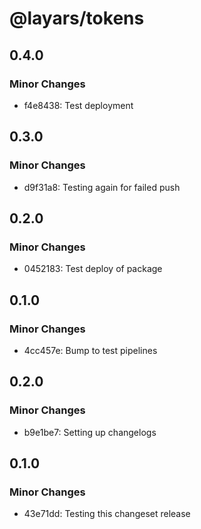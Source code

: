 # @layars/tokens

## 0.4.0

### Minor Changes

- f4e8438: Test deployment

## 0.3.0

### Minor Changes

- d9f31a8: Testing again for failed push

## 0.2.0

### Minor Changes

- 0452183: Test deploy of package

## 0.1.0

### Minor Changes

- 4cc457e: Bump to test pipelines

## 0.2.0

### Minor Changes

- b9e1be7: Setting up changelogs

## 0.1.0

### Minor Changes

- 43e71dd: Testing this changeset release
